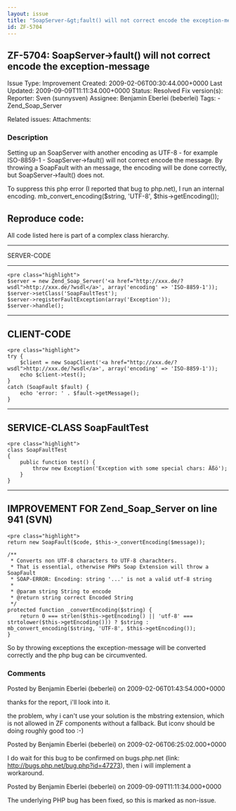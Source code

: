 ```yaml
---
layout: issue
title: "SoapServer-&gt;fault() will not correct encode the exception-message"
id: ZF-5704
---
```


ZF-5704: SoapServer->fault() will not correct encode the exception-message
--------------------------------------------------------------------------

 Issue Type: Improvement Created: 2009-02-06T00:30:44.000+0000 Last Updated: 2009-09-09T11:11:34.000+0000 Status: Resolved Fix version(s): 
 Reporter:  Sven (sunnysven)  Assignee:  Benjamin Eberlei (beberlei)  Tags: - Zend\_Soap\_Server
 
 Related issues: 
 Attachments: 
### Description

Setting up an SoapServer with another encoding as UTF-8 - for example ISO-8859-1 - SoapServer->fault() will not correct encode the message. By throwing a SoapFault with an message, the encoding will be done correctly, but SoapServer->fault() does not.

To suppress this php error (I reported that bug to php.net), I run an internal encoding. mb\_convert\_encoding($string, 'UTF-8', $this->getEncoding());

Reproduce code:
---------------

All code listed here is part of a complex class hierarchy.

- - - - - -

SERVER-CODE

- - - - - -


    <pre class="highlight">
    $server = new Zend_Soap_Server('<a href="http://xxx.de/?wsdl">http://xxx.de/?wsdl</a>', array('encoding' => 'ISO-8859-1'));
    $server->setClass('SoapFaultTest');
    $server->registerFaultException(array('Exception'));
    $server->handle();


- - - - - -

CLIENT-CODE
-----------

 
    <pre class="highlight">
    try {
        $client = new SoapClient('<a href="http://xxx.de/?wsdl">http://xxx.de/?wsdl</a>', array('encoding' => 'ISO-8859-1'));
        echo $client->test();
    }
    catch (SoapFault $fault) {
        echo 'error: ' . $fault->getMessage();
    }


- - - - - -

SERVICE-CLASS SoapFaultTest
---------------------------

 
    <pre class="highlight">
    class SoapFaultTest
    {
        public function test() {
            throw new Exception('Exception with some special chars: Äßö');
        }
    }


- - - - - -

IMPROVEMENT FOR Zend\_Soap\_Server on line 941 (SVN)
----------------------------------------------------

 
    <pre class="highlight">
    return new SoapFault($code, $this->_convertEncoding($message));
    
    /**
     * Converts non UTF-8 characters to UTF-8 charachters.
     * That is essential, otherwise PHPs Soap Extension will throw a SoapFault
     * SOAP-ERROR: Encoding: string '...' is not a valid utf-8 string
     * 
     * @param string String to encode
     * @return string correct Encoded String
     */
    protected function _convertEncoding($string) {
        return 0 === strlen($this->getEncoding() || 'utf-8' === strtolower($this->getEncoding())) ? $string : mb_convert_encoding($string, 'UTF-8', $this->getEncoding());
    }


So by throwing exceptions the exception-message will be converted correctly and the php bug can be circumvented.

 

 

### Comments

Posted by Benjamin Eberlei (beberlei) on 2009-02-06T01:43:54.000+0000

thanks for the report, i'll look into it.

the problem, why i can't use your solution is the mbstring extension, which is not allowed in ZF components without a fallback. But iconv should be doing roughly good too :-)

 

 

Posted by Benjamin Eberlei (beberlei) on 2009-02-06T06:25:02.000+0000

I do wait for this bug to be confirmed on bugs.php.net (link: <http://bugs.php.net/bug.php?id=47273>), then i will implement a workaround.

 

 

Posted by Benjamin Eberlei (beberlei) on 2009-09-09T11:11:34.000+0000

The underlying PHP bug has been fixed, so this is marked as non-issue.

 

 